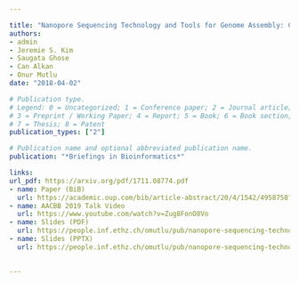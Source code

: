 ```yaml
---

title: "Nanopore Sequencing Technology and Tools for Genome Assembly: Computational Analysis of the Current State, Bottlenecks and Future Directions"
authors:
- admin
- Jeremie S. Kim
- Saugata Ghose
- Can Alkan
- Onur Mutlu
date: "2018-04-02"

# Publication type.
# Legend: 0 = Uncategorized; 1 = Conference paper; 2 = Journal article;
# 3 = Preprint / Working Paper; 4 = Report; 5 = Book; 6 = Book section;
# 7 = Thesis; 8 = Patent
publication_types: ["2"]

# Publication name and optional abbreviated publication name.
publication: "*Briefings in Bioinformatics*"

links:
url_pdf: https://arxiv.org/pdf/1711.08774.pdf
- name: Paper (BiB)
  url: https://academic.oup.com/bib/article-abstract/20/4/1542/4958758?redirectedFrom=fulltext 
- name: AACBB 2019 Talk Video
  url: https://www.youtube.com/watch?v=Zug8FonO8Vo
- name: Slides (PDF)
  url: https://people.inf.ethz.ch/omutlu/pub/nanopore-sequencing-technology-and-tools-for-genome-assembly-AACBB18-talk.pdf
- name: Slides (PPTX)
  url: https://people.inf.ethz.ch/omutlu/pub/nanopore-sequencing-technology-and-tools-for-genome-assembly-AACBB18-talk.pptx
  

---
```

